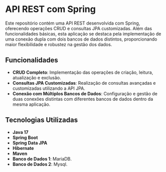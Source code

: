 # API REST com Spring

Este repositório contém uma API REST desenvolvida com Spring, oferecendo operações CRUD e consultas JPA customizadas. Além das funcionalidades básicas, esta aplicação se destaca pela implementação de uma conexão dupla com dois bancos de dados distintos, proporcionando maior flexibilidade e robustez na gestão dos dados.

## Funcionalidades

- **CRUD Completo**: Implementação das operações de criação, leitura, atualização e exclusão.
- **Consultas JPA Customizadas**: Realização de consultas avançadas e customizadas utilizando a API JPA.
- **Conexão com Múltiplos Bancos de Dados**: Configuração e gestão de duas conexões distintas com diferentes bancos de dados dentro da mesma aplicação.

## Tecnologias Utilizadas

- **Java 17**
- **Spring Boot**
- **Spring Data JPA**
- **Hibernate**
- **Maven**
- **Banco de Dados 1**: MariaDB.
- **Banco de Dados 2**: Mysql.